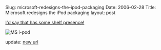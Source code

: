 Slug: microsoft-redesigns-the-ipod-packaging
Date: 2006-02-28
Title: Microsoft redesigns the iPod packaging
layout: post

[I&#39;d say that has some shelf presence!](http://www.tuaw.com/2006/02/27/found-footage-microsoft-redesigns-the-ipod-packaging/)

<img alt="MS i-pod" class="at-xid-6a010534988cd3970b0120a5b36207970c" id="image2268" src="http://steveivy.typepad.com/.a/6a010534988cd3970b0120a5b36207970c-pi" />

update: [new url](http://www.youtube.com/watch?v=aeXAcwriid0&amp;search=microsoft%20ipod)
